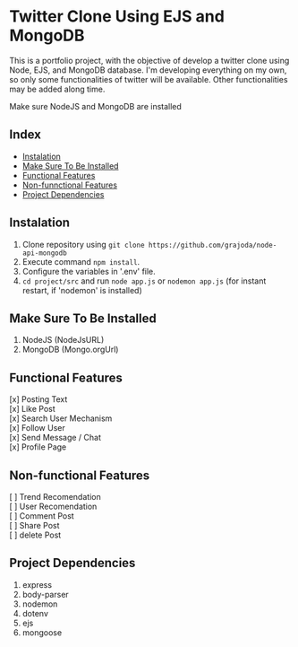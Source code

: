 # Twitter Clone Using EJS and MongoDB

This is a portfolio project, with the objective of develop a twitter clone using Node, EJS, and MongoDB database. I'm developing everything on my own, so only some functionalities of twitter will be available. Other functionalities may be added along time. 

Make sure NodeJS and MongoDB are installed

## Index
- [Instalation](#instalation)
- [Make Sure To Be Installed](#make-sure-to-be-installed)
- [Functional Features](#functional-features)
- [Non-funnctional Features](#non-functional-features)
- [Project Dependencies](#project-dependencies)


## Instalation
1. Clone repository using `git clone https://github.com/grajoda/node-api-mongodb`
2. Execute command `npm install`.
3. Configure the variables in '.env' file.
4. `cd project/src` and run `node app.js` or `nodemon app.js` (for instant restart, if 'nodemon' is installed)

## Make Sure To Be Installed
1. NodeJS (NodeJsURL)
2. MongoDB (Mongo.orgUrl)

## Functional Features
[x] Posting Text  
[x] Like Post  
[x] Search User Mechanism  
[x] Follow User  
[x] Send Message / Chat  
[x] Profile Page  

## Non-functional Features
[ ] Trend Recomendation  
[ ] User Recomendation  
[ ] Comment Post  
[ ] Share Post   
[ ] delete Post  

## Project Dependencies
1. express
2. body-parser
3. nodemon
4. dotenv 
5. ejs
6. mongoose
